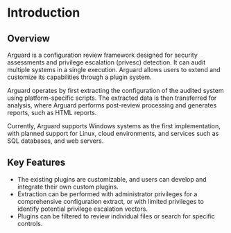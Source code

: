 # Introduction

## Overview

Arguard is a configuration review framework designed for security assessments and privilege escalation (privesc) detection. It can audit multiple systems in a single execution. Arguard allows users to extend and customize its capabilities through a plugin system.

Arguard operates by first extracting the configuration of the audited system using platform-specific scripts. The extracted data is then transferred for analysis, where Arguard performs post-review processing and generates reports, such as HTML reports.

Currently, Arguard supports Windows systems as the first implementation, with planned support for Linux, cloud environments, and services such as SQL databases, and web servers.


## Key Features

- The existing plugins are customizable, and users can develop and integrate their own custom plugins.
- Extraction can be performed with administrator privileges for a comprehensive configuration extract, or with limited privileges to identify potential privilege escalation vectors.
- Plugins can be filtered to review individual files or search for specific controls.
